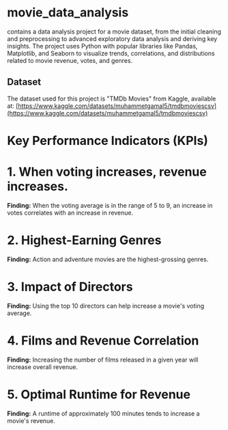 # movie_data_analysis
 contains a data analysis project for a movie dataset, from the initial cleaning and preprocessing to advanced exploratory data analysis and deriving key insights. The project uses Python with popular libraries like Pandas, Matplotlib, and Seaborn to visualize trends, correlations, and distributions related to movie revenue, votes, and genres.


## Dataset

The dataset used for this project is "TMDb Movies" from Kaggle, available at: [https://www.kaggle.com/datasets/muhammetgamal5/tmdbmoviescsv](https://www.kaggle.com/datasets/muhammetgamal5/tmdbmoviescsv)


# Key Performance Indicators (KPIs)

# 1. When voting increases, revenue increases.

**Finding:** When the voting average is in the range of 5 to 9, an increase in votes correlates with an increase in revenue.

# 2. Highest-Earning Genres

**Finding:** Action and adventure movies are the highest-grossing genres.

# 3. Impact of Directors

**Finding:** Using the top 10 directors can help increase a movie's voting average.

# 4. Films and Revenue Correlation

**Finding:** Increasing the number of films released in a given year will increase overall revenue.

# 5. Optimal Runtime for Revenue

**Finding:** A runtime of approximately 100 minutes tends to increase a movie's revenue.
